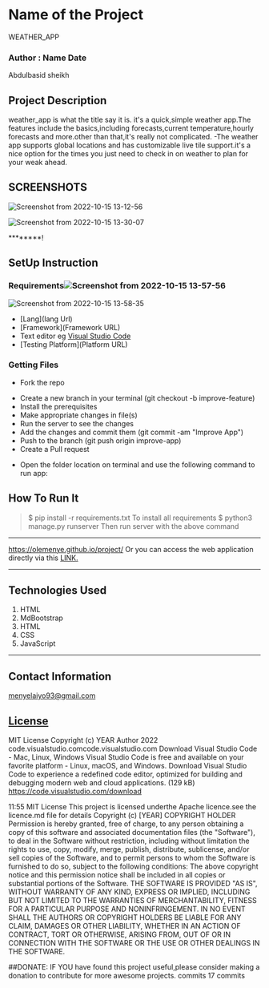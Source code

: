 # Name of the Project
 WEATHER_APP
 ### Author : Name Date
 Abdulbasid sheikh
 ## Project Description
weather_app is what the title say it is. it's a quick,simple weather app.The features include the basics,including forecasts,current temperature,hourly forecasts and more.other than that,it's really not complicated.
-The weather app supports global locations and has customizable live tile support.it's a nice option for the times you just need to check in on weather to plan for your weak ahead.
 ## SCREENSHOTS
 ![Screenshot from 2022-10-15 13-12-56](https://user-images.githubusercontent.com/111878352/195980959-782cae0b-9a30-4f56-bb64-367b10861640.png)

 ![Screenshot from 2022-10-15 13-30-07](https://user-images.githubusercontent.com/111878352/195981998-7a4bf2a1-3b1a-44be-a09a-55c058fd99df.png)

 ********!

 ## SetUp Instruction
 ### Requirements![Screenshot from 2022-10-15 13-57-56](https://user-images.githubusercontent.com/111878352/195983309-6e4c6441-5953-497a-87f5-1681da9b80e4.png)
![Screenshot from 2022-10-15 13-58-35](https://user-images.githubusercontent.com/111878352/195983317-8a40d4cc-64fb-45af-a637-7afbe1e03237.png)

 * [Lang](lang Url)
 * [Framework](Framework URL)
 * Text editor eg [Visual Studio Code](https://code.visualstudio.com/download)
 * [Testing Platform](Platform URL)
 ### Getting Files
 * Fork the repo
 - Create a new branch in your terminal (git checkout -b improve-feature)
 - Install the prerequisites
 - Make appropriate changes in file(s)
 - Run the server to see the changes
 - Add the changes and commit them (git commit -am "Improve App")
 - Push to the branch (git push origin improve-app)
 - Create a Pull request
 * Open the folder location on terminal and use the following command to run app:
 ## How To Run It
 >  $ pip install -r requirements.txt
 To install all requirements
 > $ python3 manage.py runserver
 Then run server with the above command
 *****
 https://olemenye.github.io/project/
 Or you can access the web application directly via this [LINK.](link.com/)
 *****

 ## Technologies Used
 1. HTML
 2. MdBootstrap
 3. HTML
 4. CSS
 5. JavaScript
 *****
 ## Contact Information
 menyelaiyo93@gmail.com
 ## [License](LICENSE)
 MIT License
 Copyright (c) YEAR Author
 2022
code.visualstudio.comcode.visualstudio.com
Download Visual Studio Code - Mac, Linux, Windows
Visual Studio Code is free and available on your favorite platform - Linux, macOS, and Windows. Download Visual Studio Code to experience a redefined code editor, optimized for building and debugging modern web and cloud applications. (129 kB)
https://code.visualstudio.com/download

11:55
MIT License
This project is licensed underthe Apache licence.see the licence.md file for details
Copyright (c) [YEAR] COPYRIGHT HOLDER
Permission is hereby granted, free of charge, to any person obtaining a copy
of this software and associated documentation files (the "Software"), to deal
in the Software without restriction, including without limitation the rights
to use, copy, modify, merge, publish, distribute, sublicense, and/or sell
copies of the Software, and to permit persons to whom the Software is
furnished to do so, subject to the following conditions:
The above copyright notice and this permission notice shall be included in all
copies or substantial portions of the Software.
THE SOFTWARE IS PROVIDED "AS IS", WITHOUT WARRANTY OF ANY KIND, EXPRESS OR
IMPLIED, INCLUDING BUT NOT LIMITED TO THE WARRANTIES OF MERCHANTABILITY,
FITNESS FOR A PARTICULAR PURPOSE AND NONINFRINGEMENT. IN NO EVENT SHALL THE
AUTHORS OR COPYRIGHT HOLDERS BE LIABLE FOR ANY CLAIM, DAMAGES OR OTHER
LIABILITY, WHETHER IN AN ACTION OF CONTRACT, TORT OR OTHERWISE, ARISING FROM,
OUT OF OR IN CONNECTION WITH THE SOFTWARE OR THE USE OR OTHER DEALINGS IN THE
SOFTWARE.

##DONATE:
IF YOU have found this project useful,please consider making a donation to contribute for more awesome projects.
commits
17 commits
